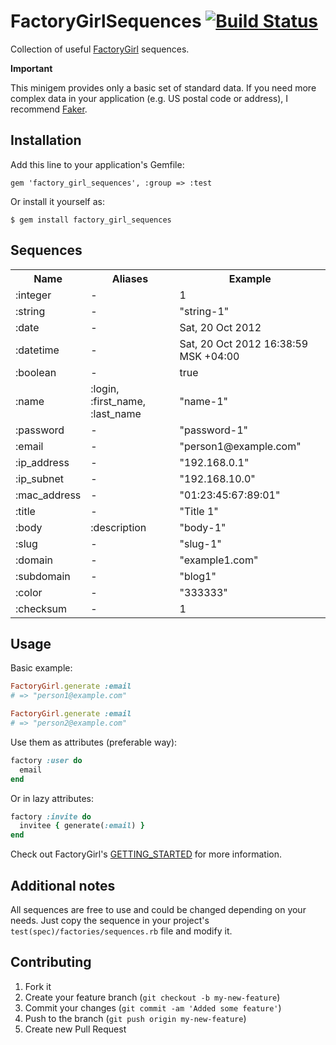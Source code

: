 # FactoryGirlSequences [![Build Status](https://secure.travis-ci.org/akalyaev/factory_girl_sequences.png "Build Status")](http://travis-ci.org/akalyaev/factory_girl_sequences)

Collection of useful [FactoryGirl](https://github.com/thoughtbot/factory_girl)
sequences.

**Important**

This minigem provides only a basic set of standard data. If you need more complex
data in your application (e.g. US postal code or address), I recommend [Faker](http://github.com/stympy/faker).

## Installation

Add this line to your application's Gemfile:

    gem 'factory_girl_sequences', :group => :test

Or install it yourself as:

    $ gem install factory_girl_sequences

## Sequences

<table>
  <tr>
    <th>Name</th>
    <th>Aliases</th>
    <th>Example</th>
  </tr>
  <tr>
    <td>:integer</td>
    <td>-</td>
    <td>1</td>
  </tr>
  <tr>
    <td>:string</td>
    <td>-</td>
    <td>"string-1"</td>
  </tr>
  <tr>
    <td>:date</td>
    <td>-</td>
    <td>Sat, 20 Oct 2012</td>
  </tr>
  <tr>
    <td>:datetime</td>
    <td>-</td>
    <td>Sat, 20 Oct 2012 16:38:59 MSK +04:00</td>
  </tr>
  <tr>
    <td>:boolean</td>
    <td>-</td>
    <td>true</td>
  </tr>
  <tr>
    <td>:name</td>
    <td>:login, :first_name, :last_name</td>
    <td>"name-1"</td>
  </tr>
  <tr>
    <td>:password</td>
    <td>-</td>
    <td>"password-1"</td>
  </tr>
  <tr>
    <td>:email</td>
    <td>-</td>
    <td>"person1@example.com"</td>
  </tr>
  <tr>
    <td>:ip_address</td>
    <td>-</td>
    <td>"192.168.0.1"</td>
  </tr>
  <tr>
    <td>:ip_subnet</td>
    <td>-</td>
    <td>"192.168.10.0"</td>
  </tr>
  <tr>
    <td>:mac_address</td>
    <td>-</td>
    <td>"01:23:45:67:89:01"</td>
  </tr>
  <tr>
    <td>:title</td>
    <td>-</td>
    <td>"Title 1"</td>
  </tr>
  <tr>
    <td>:body</td>
    <td>:description</td>
    <td>"body-1"</td>
  </tr>
  <tr>
    <td>:slug</td>
    <td>-</td>
    <td>"slug-1"</td>
  </tr>
  <tr>
    <td>:domain</td>
    <td>-</td>
    <td>"example1.com"</td>
  </tr>
  <tr>
    <td>:subdomain</td>
    <td>-</td>
    <td>"blog1"</td>
  </tr>
  <tr>
    <td>:color</td>
    <td>-</td>
    <td>"333333"</td>
  </tr>
  <tr>
    <td>:checksum</td>
    <td>-</td>
    <td>1</td>
  </tr>
</table>

## Usage

Basic example:

```ruby
FactoryGirl.generate :email
# => "person1@example.com"

FactoryGirl.generate :email
# => "person2@example.com"
```

Use them as attributes (preferable way):

```ruby
factory :user do
  email
end
```

Or in lazy attributes:

```ruby
factory :invite do
  invitee { generate(:email) }
end
```

Check out FactoryGirl's [GETTING_STARTED](https://github.com/thoughtbot/factory_girl) for more information.

## Additional notes

All sequences are free to use and
could be changed depending on your needs. Just copy the sequence in your
project's `test(spec)/factories/sequences.rb` file and modify it.

## Contributing

1. Fork it
2. Create your feature branch (`git checkout -b my-new-feature`)
3. Commit your changes (`git commit -am 'Added some feature'`)
4. Push to the branch (`git push origin my-new-feature`)
5. Create new Pull Request
